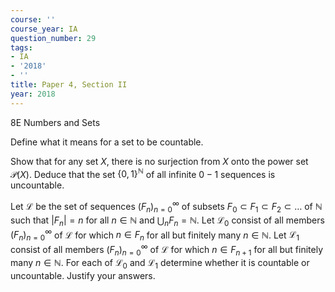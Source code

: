 ```yaml
---
course: ''
course_year: IA
question_number: 29
tags:
- IA
- '2018'
- ''
title: Paper 4, Section II
year: 2018
---
```



8E Numbers and Sets

Define what it means for a set to be countable.

Show that for any set $X$, there is no surjection from $X$ onto the power set $\mathcal{P}(X)$. Deduce that the set $\{0,1\}^{\mathbb{N}}$ of all infinite $0-1$ sequences is uncountable.

Let $\mathcal{L}$ be the set of sequences $\left(F_{n}\right)_{n=0}^{\infty}$ of subsets $F_{0} \subset F_{1} \subset F_{2} \subset \ldots$ of $\mathbb{N}$ such that $\left|F_{n}\right|=n$ for all $n \in \mathbb{N}$ and $\bigcup_{n} F_{n}=\mathbb{N}$. Let $\mathcal{L}_{0}$ consist of all members $\left(F_{n}\right)_{n=0}^{\infty}$ of $\mathcal{L}$ for which $n \in F_{n}$ for all but finitely many $n \in \mathbb{N}$. Let $\mathcal{L}_{1}$ consist of all members $\left(F_{n}\right)_{n=0}^{\infty}$ of $\mathcal{L}$ for which $n \in F_{n+1}$ for all but finitely many $n \in \mathbb{N}$. For each of $\mathcal{L}_{0}$ and $\mathcal{L}_{1}$ determine whether it is countable or uncountable. Justify your answers.